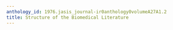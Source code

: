 ```yaml
---
anthology_id: 1976.jasis_journal-ir0anthology0volumeA27A1.2
title: Structure of the Biomedical Literature
---
```

